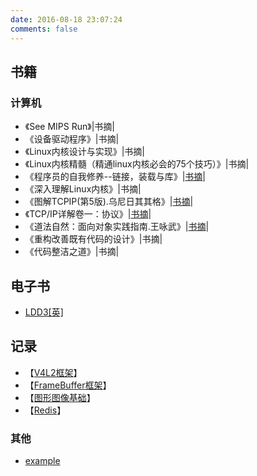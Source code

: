 ```yaml
---
date: 2016-08-18 23:07:24
comments: false
---
```



## 书籍

### 计算机
- 《See MIPS Run》|书摘|
- 《设备驱动程序》|书摘|
- 《Linux内核设计与实现》|书摘|
- 《Linux内核精髓（精通linux内核必会的75个技巧）》|书摘|
- 《程序员的自我修养--链接，装载与库》|[书摘](程序员的自我修养)|
- 《深入理解Linux内核》|书摘|
- 《图解TCPIP(第5版).乌尼日其其格》|[书摘](diagram_tcp_ip_5)|
- 《TCP/IP详解卷一：协议》|[书摘](Tcp-Ip_detailed_volume_1)|
- 《道法自然：面向对象实践指南.王咏武》|[书摘](the_guide_object-oriented_practice)|
- 《重构改善既有代码的设计》|书摘|
- 《代码整洁之道》|书摘|

## 电子书

- [LDD3[英]](http://www.makelinux.net/ldd3/)

## 记录

- 【[V4L2框架](V4L2)】
- 【[FrameBuffer框架](fb)】
- 【[图形图像基础](graphic_images_basis_knowledge)】
- 【[Redis](redis)】


### 其他
* [example](example)
